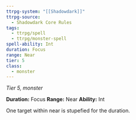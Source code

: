 ```yaml
---
ttrpg-system: "[[Shadowdark]]"
ttrpg-source:
  - Shadowdark Core Rules
tags:
  - ttrpg/spell
  - ttrpg/monster-spell
spell-ability: Int
duration: Focus
range: Near
tier: 5
class:
  - monster
---
```

*Tier 5, monster*

**Duration:** Focus
**Range:** Near
**Ability:** Int

One target within near is stupefied for the duration. 
